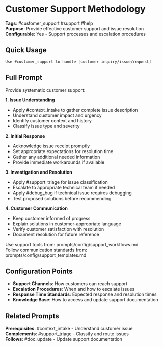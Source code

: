 # Customer Support Methodology

**Tags**: #customer_support #support #help  
**Purpose**: Provide effective customer support and issue resolution  
**Configurable**: Yes - Support processes and escalation procedures

## Quick Usage

```
Use #customer_support to handle [customer inquiry/issue/request]
```

## Full Prompt

Provide systematic customer support:

**1. Issue Understanding**
- Apply #context_intake to gather complete issue description
- Understand customer impact and urgency
- Identify customer context and history
- Classify issue type and severity

**2. Initial Response**
- Acknowledge issue receipt promptly
- Set appropriate expectations for resolution time
- Gather any additional needed information
- Provide immediate workarounds if available

**3. Investigation and Resolution**
- Apply #support_triage for issue classification
- Escalate to appropriate technical team if needed
- Apply #debug_bug if technical issue requires debugging
- Test proposed solutions before recommending

**4. Customer Communication**
- Keep customer informed of progress
- Explain solutions in customer-appropriate language
- Verify customer satisfaction with resolution
- Document resolution for future reference

Use support tools from: prompts/config/support_workflows.md  
Follow communication standards from: prompts/config/support_templates.md

## Configuration Points

- **Support Channels**: How customers can reach support
- **Escalation Procedures**: When and how to escalate issues
- **Response Time Standards**: Expected response and resolution times
- **Knowledge Base**: How to access and update support documentation

## Related Prompts

**Prerequisites**: #context_intake - Understand customer issue  
**Complements**: #support_triage - Classify and route issues  
**Follows**: #doc_update - Update support documentation
